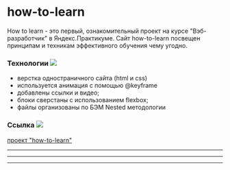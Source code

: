 # how-to-learn
How to learn - это первый, ознакомительный проект на курсе "Вэб-разработчик" в Яндекс.Практикуме.
Сайт how-to-learn посвещен принципам и техникам эффективного обучения чему угодно.
### Технологии ![](https://cdn.jsdelivr.net/gh/Readme-Workflows/Readme-Icons@main/icons/octicons/ApprovedChanges.svg)
* верстка одностраничного сайта (html и css)
* используется анимация с помощью @keyframe
* добавлены ссылки и видео;
* блоки сверстаны с использованием flexbox;
* файлы организованы по БЭМ Nested методологии
### Ссылка ![](https://cdn.jsdelivr.net/gh/Readme-Workflows/Readme-Icons@main/icons/octicons/ApprovedChanges.svg)

[проект "how-to-learn"](https://natali-vorobeva.github.io/how-to-learn/)

***
***
***

